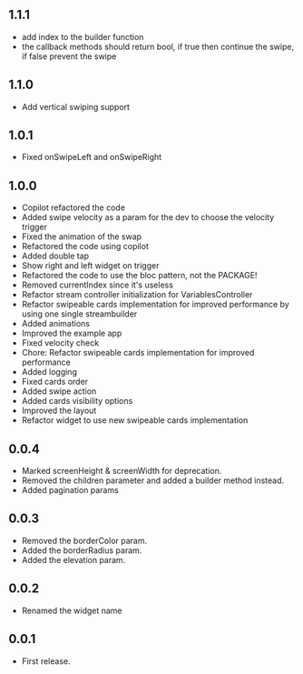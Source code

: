 ## 1.1.1
- add index to the builder function
- the callback methods should return bool, if true then continue the swipe, if false prevent the swipe

## 1.1.0
- Add vertical swiping support

## 1.0.1
- Fixed onSwipeLeft and onSwipeRight

## 1.0.0
- Copilot refactored the code
- Added swipe velocity as a param for the dev to choose the velocity trigger
- Fixed the animation of the swap
- Refactored the code using copilot
- Added double tap
- Show right and left widget on trigger
- Refactored the code to use the bloc pattern, not the PACKAGE!
- Removed currentIndex since it's useless
- Refactor stream controller initialization for VariablesController
- Refactor swipeable cards implementation for improved performance by using one single streambuilder
- Added animations
- Improved the example app
- Fixed velocity check
- Chore: Refactor swipeable cards implementation for improved performance
- Added logging
- Fixed cards order
- Added swipe action
- Added cards visibility options
- Improved the layout
- Refactor widget to use new swipeable cards implementation

## 0.0.4

* Marked screenHeight & screenWidth for deprecation.
* Removed the children parameter and added a builder method instead.
* Added pagination params

## 0.0.3

* Removed the borderColor param.
* Added the borderRadius param.
* Added the elevation param.

## 0.0.2

* Renamed the widget name

## 0.0.1

* First release.
